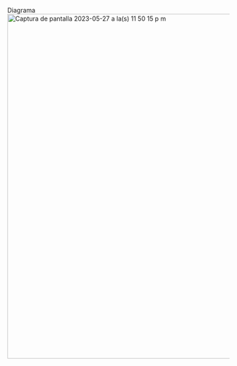 Diagrama
<img width="779" alt="Captura de pantalla 2023-05-27 a la(s) 11 50 15 p m" src="https://github.com/fernandacor/tareasTC2037_A01252720-A01782232/assets/83849161/dee56854-b788-4791-9dd7-c97e440584a6">
